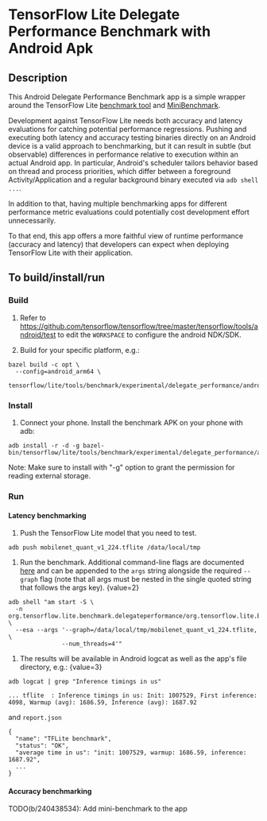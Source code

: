 # TensorFlow Lite Delegate Performance Benchmark with Android Apk

## Description

This Android Delegate Performance Benchmark app is a simple wrapper around the
TensorFlow Lite
[benchmark tool](https://github.com/tensorflow/tensorflow/tree/master/tensorflow/lite/tools/benchmark)
and
[MiniBenchmark](https://github.com/tensorflow/tensorflow/tree/master/tensorflow/lite/experimental/acceleration/mini_benchmark).

Development against TensorFlow Lite needs both accuracy and latency evaluations
for catching potential performance regressions. Pushing and executing both
latency and accuracy testing binaries directly on an Android device is a valid
approach to benchmarking, but it can result in subtle (but observable)
differences in performance relative to execution within an actual Android app.
In particular, Android's scheduler tailors behavior based on thread and process
priorities, which differ between a foreground Activity/Application and a regular
background binary executed via `adb shell ...`.

In addition to that, having multiple benchmarking apps for different performance
metric evaluations could potentially cost development effort unnecessarily.

To that end, this app offers a more faithful view of runtime performance
(accuracy and latency) that developers can expect when deploying TensorFlow Lite
with their application.

## To build/install/run

### Build

1.  Refer to
    https://github.com/tensorflow/tensorflow/tree/master/tensorflow/tools/android/test
    to edit the `WORKSPACE` to configure the android NDK/SDK.

1.  Build for your specific platform, e.g.:

```
bazel build -c opt \
  --config=android_arm64 \
  tensorflow/lite/tools/benchmark/experimental/delegate_performance/android:delegate_performance_benchmark
```

### Install

1.  Connect your phone. Install the benchmark APK on your phone with adb:

```
adb install -r -d -g bazel-bin/tensorflow/lite/tools/benchmark/experimental/delegate_performance/android/delegate_performance_benchmark.apk
```

Note: Make sure to install with "-g" option to grant the permission for reading
external storage.

### Run

#### Latency benchmarking

1.  Push the TensorFlow Lite model that you need to test.

```
adb push mobilenet_quant_v1_224.tflite /data/local/tmp
```

1.  Run the benchmark. Additional command-line flags are documented
    [here](https://github.com/tensorflow/tensorflow/tree/master/tensorflow/lite/tools/benchmark/README.md)
    and can be appended to the `args` string alongside the required `--graph`
    flag (note that all args must be nested in the single quoted string that
    follows the args key). {value=2}

```
adb shell "am start -S \
  -n org.tensorflow.lite.benchmark.delegateperformance/org.tensorflow.lite.benchmark.delegateperformance.BenchmarkLatencyActivity \
  --esa --args '--graph=/data/local/tmp/mobilenet_quant_v1_224.tflite, \
               --num_threads=4'"
```

1.  The results will be available in Android logcat as well as the app's file
    directory, e.g.: {value=3}

```
adb logcat | grep "Inference timings in us"

... tflite  : Inference timings in us: Init: 1007529, First inference: 4098, Warmup (avg): 1686.59, Inference (avg): 1687.92
```

and `report.json`

```
{
  "name": "TFLite benchmark",
  "status": "OK",
  "average time in us": "init: 1007529, warmup: 1686.59, inference: 1687.92",
  ...
}
```

#### Accuracy benchmarking

TODO(b/240438534): Add mini-benchmark to the app
